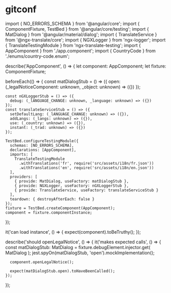 # gitconf
import { NO_ERRORS_SCHEMA } from '@angular/core';
import { ComponentFixture, TestBed } from '@angular/core/testing';
import { MatDialog } from '@angular/material/dialog';
import { TranslateService } from '@ngx-translate/core';
import { NGXLogger } from 'ngx-logger';
import { TranslateTestingModule } from 'ngx-translate-testing';
import { AppComponent } from './app.component';
import { CountryCode } from './enums/country-code.enum';

describe('AppComponent', () => {
  let component: AppComponent;
  let fixture: ComponentFixture<AppComponent>;

  beforeEach(() => {
    const matDialogStub = () => ({
      open: (_legalNoticeComponent: unknown, _object: unknown) => ({})
    });

    const nGXLoggerStub = () => ({
      debug: (_lANGUAGE_CHANGE: unknown, _language: unknown) => ({})
    });
    const translateServiceStub = () => ({
      setDefaultLang: (_lANGUAGE_CHANGE: unknown) => ({}),
      addLangs: (_langs: unknown) => ({}),
      use: (_country: unknown) => ({}),
      instant: (_trad: unknown) => ({})
    });

    TestBed.configureTestingModule({
      schemas: [NO_ERRORS_SCHEMA],
      declarations: [AppComponent],
      imports: [
        TranslateTestingModule
          .withTranslations('fr', require('src/assets/i18n/fr.json'))
          .withTranslations('en', require('src/assets/i18n/en.json'))
      ],
      providers: [
        { provide: MatDialog, useFactory: matDialogStub },
        { provide: NGXLogger, useFactory: nGXLoggerStub },
        { provide: TranslateService, useFactory: translateServiceStub }
      ],
      teardown: { destroyAfterEach: false }
    });
    fixture = TestBed.createComponent(AppComponent);
    component = fixture.componentInstance;
  });

  it('can load instance', () => {
    expect(component).toBeTruthy();
  });

  describe('should openLegalNotice', () => {
    it('makes expected calls', () => {
      const matDialogStub: MatDialog = fixture.debugElement.injector.get(
        MatDialog
      );
      jest.spyOn(matDialogStub, 'open').mockImplementation();

      component.openLegalNotice();

      expect(matDialogStub.open).toHaveBeenCalled();
    });
  });
